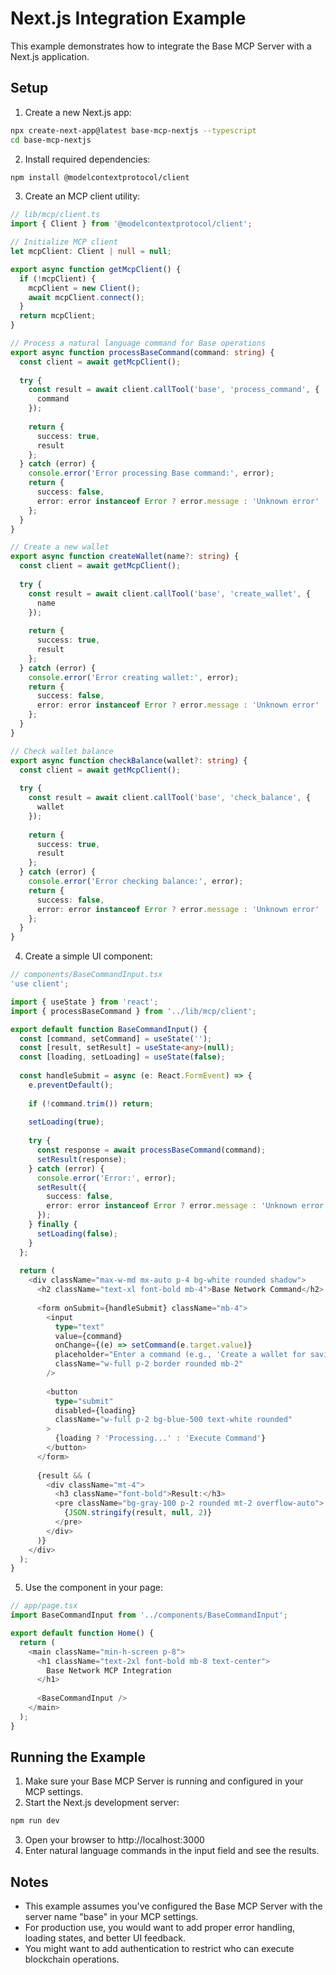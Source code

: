# Next.js Integration Example

This example demonstrates how to integrate the Base MCP Server with a Next.js application.

## Setup

1. Create a new Next.js app:
```bash
npx create-next-app@latest base-mcp-nextjs --typescript
cd base-mcp-nextjs
```

2. Install required dependencies:
```bash
npm install @modelcontextprotocol/client
```

3. Create an MCP client utility:

```typescript
// lib/mcp/client.ts
import { Client } from '@modelcontextprotocol/client';

// Initialize MCP client
let mcpClient: Client | null = null;

export async function getMcpClient() {
  if (!mcpClient) {
    mcpClient = new Client();
    await mcpClient.connect();
  }
  return mcpClient;
}

// Process a natural language command for Base operations
export async function processBaseCommand(command: string) {
  const client = await getMcpClient();
  
  try {
    const result = await client.callTool('base', 'process_command', {
      command
    });
    
    return {
      success: true,
      result
    };
  } catch (error) {
    console.error('Error processing Base command:', error);
    return {
      success: false,
      error: error instanceof Error ? error.message : 'Unknown error'
    };
  }
}

// Create a new wallet
export async function createWallet(name?: string) {
  const client = await getMcpClient();
  
  try {
    const result = await client.callTool('base', 'create_wallet', {
      name
    });
    
    return {
      success: true,
      result
    };
  } catch (error) {
    console.error('Error creating wallet:', error);
    return {
      success: false,
      error: error instanceof Error ? error.message : 'Unknown error'
    };
  }
}

// Check wallet balance
export async function checkBalance(wallet?: string) {
  const client = await getMcpClient();
  
  try {
    const result = await client.callTool('base', 'check_balance', {
      wallet
    });
    
    return {
      success: true,
      result
    };
  } catch (error) {
    console.error('Error checking balance:', error);
    return {
      success: false,
      error: error instanceof Error ? error.message : 'Unknown error'
    };
  }
}
```

4. Create a simple UI component:

```typescript
// components/BaseCommandInput.tsx
'use client';

import { useState } from 'react';
import { processBaseCommand } from '../lib/mcp/client';

export default function BaseCommandInput() {
  const [command, setCommand] = useState('');
  const [result, setResult] = useState<any>(null);
  const [loading, setLoading] = useState(false);
  
  const handleSubmit = async (e: React.FormEvent) => {
    e.preventDefault();
    
    if (!command.trim()) return;
    
    setLoading(true);
    
    try {
      const response = await processBaseCommand(command);
      setResult(response);
    } catch (error) {
      console.error('Error:', error);
      setResult({
        success: false,
        error: error instanceof Error ? error.message : 'Unknown error'
      });
    } finally {
      setLoading(false);
    }
  };
  
  return (
    <div className="max-w-md mx-auto p-4 bg-white rounded shadow">
      <h2 className="text-xl font-bold mb-4">Base Network Command</h2>
      
      <form onSubmit={handleSubmit} className="mb-4">
        <input
          type="text"
          value={command}
          onChange={(e) => setCommand(e.target.value)}
          placeholder="Enter a command (e.g., 'Create a wallet for savings')"
          className="w-full p-2 border rounded mb-2"
        />
        
        <button
          type="submit"
          disabled={loading}
          className="w-full p-2 bg-blue-500 text-white rounded"
        >
          {loading ? 'Processing...' : 'Execute Command'}
        </button>
      </form>
      
      {result && (
        <div className="mt-4">
          <h3 className="font-bold">Result:</h3>
          <pre className="bg-gray-100 p-2 rounded mt-2 overflow-auto">
            {JSON.stringify(result, null, 2)}
          </pre>
        </div>
      )}
    </div>
  );
}
```

5. Use the component in your page:

```typescript
// app/page.tsx
import BaseCommandInput from '../components/BaseCommandInput';

export default function Home() {
  return (
    <main className="min-h-screen p-8">
      <h1 className="text-2xl font-bold mb-8 text-center">
        Base Network MCP Integration
      </h1>
      
      <BaseCommandInput />
    </main>
  );
}
```

## Running the Example

1. Make sure your Base MCP Server is running and configured in your MCP settings.
2. Start the Next.js development server:
```bash
npm run dev
```
3. Open your browser to http://localhost:3000
4. Enter natural language commands in the input field and see the results.

## Notes

- This example assumes you've configured the Base MCP Server with the server name "base" in your MCP settings.
- For production use, you would want to add proper error handling, loading states, and better UI feedback.
- You might want to add authentication to restrict who can execute blockchain operations.
